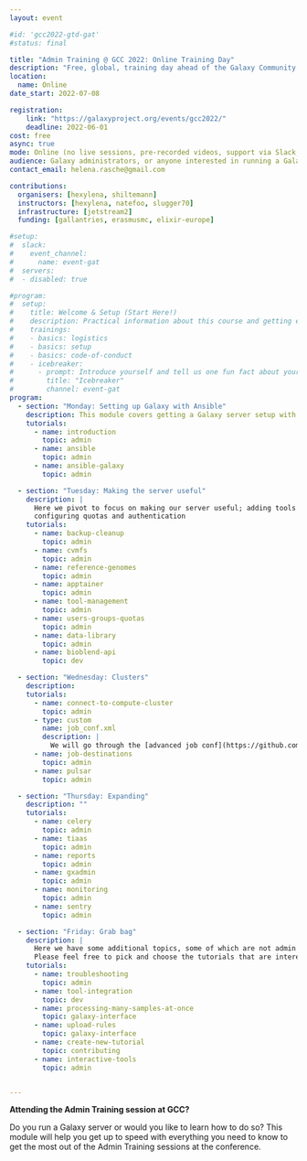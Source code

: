 ```yaml
---
layout: event

#id: 'gcc2022-gtd-gat'
#status: final

title: "Admin Training @ GCC 2022: Online Training Day"
description: "Free, global, training day ahead of the Galaxy Community Conference 2022. This day is meant to get you up to speed with the basics, so that you can get the most out of the training sessions at the GCC2022 conference!"
location:
  name: Online
date_start: 2022-07-08

registration: 
    link: "https://galaxyproject.org/events/gcc2022/"
    deadline: 2022-06-01
cost: free
async: true
mode: Online (no live sessions, pre-recorded videos, support via Slack, YOU decide your schedule)
audience: Galaxy administrators, or anyone interested in running a Galaxy server
contact_email: helena.rasche@gmail.com

contributions:
  organisers: [hexylena, shiltemann]
  instructors: [hexylena, natefoo, slugger70]
  infrastructure: [jetstream2]
  funding: [gallantries, erasmusmc, elixir-europe]

#setup:
#  slack:
#    event_channel:
#      name: event-gat
#  servers:
#  - disabled: true

#program:
#  setup:
#    title: Welcome & Setup (Start Here!)
#    description: Practical information about this course and getting everything set up to follow this course.
#    trainings:
#    - basics: logistics
#    - basics: setup
#    - basics: code-of-conduct
#    - icebreaker:
#      - prompt: Introduce yourself and tell us one fun fact about yourself!
#        title: "Icebreaker"
#        channel: event-gat
program:
  - section: "Monday: Setting up Galaxy with Ansible"
    description: This module covers getting a Galaxy server setup with Ansible, a server you will develop furhter in the rest of the modules
    tutorials:
      - name: introduction
        topic: admin
      - name: ansible
        topic: admin
      - name: ansible-galaxy
        topic: admin

  - section: "Tuesday: Making the server useful"
    description: |
      Here we pivot to focus on making our server useful; adding tools and data,
      configuring quotas and authentication
    tutorials:
      - name: backup-cleanup
        topic: admin
      - name: cvmfs
        topic: admin
      - name: reference-genomes
        topic: admin
      - name: apptainer
        topic: admin
      - name: tool-management
        topic: admin
      - name: users-groups-quotas
        topic: admin
      - name: data-library
        topic: admin
      - name: bioblend-api
        topic: dev

  - section: "Wednesday: Clusters"
    description:
    tutorials:
      - name: connect-to-compute-cluster
        topic: admin
      - type: custom
        name: job_conf.xml
        description: |
          We will go through the [advanced job conf](https://github.com/galaxyproject/galaxy/blob/dev/lib/galaxy/config/sample/job_conf.xml.sample_advanced)
      - name: job-destinations
        topic: admin
      - name: pulsar
        topic: admin

  - section: "Thursday: Expanding"
    description: ""
    tutorials:
      - name: celery
        topic: admin
      - name: tiaas
        topic: admin
      - name: reports
        topic: admin
      - name: gxadmin
        topic: admin
      - name: monitoring
        topic: admin
      - name: sentry
        topic: admin

  - section: "Friday: Grab bag"
    description: |
      Here we have some additional topics, some of which are not admin related.
      Please feel free to pick and choose the tutorials that are interesting for you.
    tutorials:
      - name: troubleshooting
        topic: admin
      - name: tool-integration
        topic: dev
      - name: processing-many-samples-at-once
        topic: galaxy-interface
      - name: upload-rules
        topic: galaxy-interface
      - name: create-new-tutorial
        topic: contributing
      - name: interactive-tools
        topic: admin


---
```


**Attending the Admin Training session at GCC?**

Do you run a Galaxy server or would you like to learn how to do so? This module will help you get up to speed with everything you need to know to get the most out of the Admin Training sessions at the conference.
